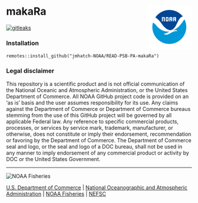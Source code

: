 # makaRa  <img src="man/figures/logo.svg" align="right" width="120" />

[![gitleaks](https://github.com/jmhatch-NOAA/READ-PSB-PA-makaRa/actions/workflows/secretScan.yml/badge.svg)](https://github.com/jmhatch-NOAA/READ-PSB-PA-makaRa/actions/workflows/secretScan.yml)

### Installation

``` 
remotes::install_github("jmhatch-NOAA/READ-PSB-PA-makaRa")
```

### Legal disclaimer

This repository is a scientific product and is not official communication of the National Oceanic and Atmospheric Administration, or the United States Department of Commerce. All NOAA GitHub project code is provided on an ‘as is’ basis and the user assumes responsibility for its use. Any claims against the Department of Commerce or Department of Commerce bureaus stemming from the use of this GitHub project will be governed by all applicable Federal law. Any reference to specific commercial products, processes, or services by service mark, trademark, manufacturer, or otherwise, does not constitute or imply their endorsement, recommendation or favoring by the Department of Commerce. The Department of Commerce seal and logo, or the seal and logo of a DOC bureau, shall not be used in any manner to imply endorsement of any commercial product or activity by DOC or the United States Government.

---

<img src="https://raw.githubusercontent.com/nmfs-fish-tools/nmfspalette/main/man/figures/noaa-fisheries-rgb-2line-horizontal-small.png" width="185" alt="NOAA Fisheries">

[U.S. Department of Commerce](https://www.commerce.gov/) | [National Oceanographic and Atmospheric Administration](https://www.noaa.gov) | [NOAA Fisheries](https://www.fisheries.noaa.gov/) | [NEFSC](https://www.fisheries.noaa.gov/about/northeast-fisheries-science-center)
